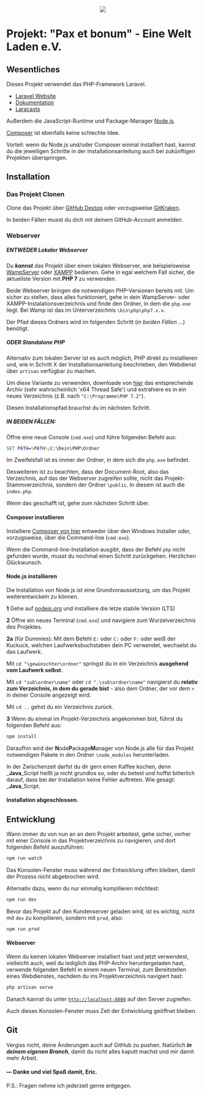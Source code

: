 <p align="center"><img src="https://laravel.com/assets/img/components/logo-laravel.svg"></p>

# Projekt: "Pax et bonum" - Eine Welt Laden e.V.

## Wesentliches
Dieses Projekt verwendet das PHP-Framework Laravel.

- [Laravel Website](https://laravel.com/)
- [Dokumentation](https://laravel.com/docs/5.5)
- [Laracasts](https://laracasts.com/)

Außerdem die JavaScript-Runtime und Package-Manager [Node.js](https://nodejs.org/de/).

[Composer] ist ebenfalls keine schlechte Idee.

Vorteil: wenn du Node.js und/oder Composer einmal installiert hast, kannst du die jeweiligen Schritte in der Installationsanleitung auch bei zukünftigen Projekten überspringen.

## Installation
### Das Projekt Clonen
Clone das Projekt über [GitHub Dextop](https://desktop.github.com/) oder vorzugsweise [GitKraken](https://www.gitkraken.com/).

In beiden Fällen musst du dich mit deinem GitHub-Account anmelden.

### Webserver

##### _**ENTWEDER**_ Lokaler Webserver
Du _**kannst**_ das Projekt über einen lokalen Webserver, wie beispielsweise [WampServer](http://wampserver.aviatechno.net/) oder [XAMPP](https://www.apachefriends.org/de/index.html) bedienen. Gehe in egal welchem Fall sicher, die aktuellste Version mit **PHP 7** zu verwenden.

Beide Webserver bringen die notwendigen PHP-Versionen bereits mit. Um sicher zu stellen, dass alles funktioniert, gehe in dein WampServer- oder XAMPP-Instalationsverzeichnis und finde den Ordner, in dem die `php.exe` liegt. Bei Wamp ist das im Unterverzeichnis `\bin\php\php7.x.x`.

Der Pfad dieses Ordners wird im folgenden Schritt (_in beiden Fällen_ ...) benötigt.

##### _**ODER**_ Standalone PHP
Alternativ zum lokalen Server ist es auch möglich, PHP direkt zu installieren und, wie in Schritt X der Installationsanleitung beschrieben, den Webdienst über ``artisan`` verfügbar zu machen.

Um diese Variante zu verwenden, downloade von [hier](http://windows.php.net/download/) das entsprechende Archiv (sehr wahrscheinlich 'x64 Thread Safe') und extrahiere es in ein neues Verzeichnis (z.B. nach `"C:\Programme\PHP 7.2"`).

Diesen Installationspfad brauchst du im nächsten Schritt.

##### _IN BEIDEN FÄLLEN:_

Öffne eine neue Console (`cmd.exe`) und führe folgenden Befehl aus:
````bat
SET PATH=%PATH%;C:\Dein\PHP\Ordner
````
Im Zweifelsfall ist es immer der Ordner, in dem sich die `php.exe` befindet.

Desweiteren ist zu beachten, dass der Document-Root, also das Verzeichnis, auf das der Webserver zugreifen sollte, nicht das Projekt-Stammverzeichnis, sondern der Ordner `\public`. In diesem ist auch die `index.php`.

Wenn das geschafft ist, gehe zum nächsten Schritt über.

#### Composer installieren

Installiere [Composer von hier][Composer] entweder über den Windows Installer oder, vorzugsweise, über die Command-line (`cmd.exe`).

Wenn die Command-line-Installation ausgibt, dass der Befehl `php` nicht gefunden wurde, musst du nochmal einen Schritt zurückgehen. Herzlichen Glückwunsch.

#### Node.js installieren

Die Installation von Node.js ist eine Grundvoraussetzung, um das Projekt weiterentwickeln zu können.

**1** Gehe auf [nodejs.org](https://nodejs.org/de/) und installiere die letze stabile Version (LTS)

**2** Öffne ein neues Terminal (`cmd.exe`) und navigiere zum Wurzelverzeichnis des Projektes.

**2a** (für Dummies): Mit dem Befehl ``E:`` oder ``C:`` oder ``F:`` oder weiß der Kuckuck, welchen Laufwerksbuchstaben dein PC verwendet, wechselst du das Laufwerk.

Mit ``cd "\gewünschter\ordner"`` springst du in ein Verzeichnis **ausgehend vom Laufwerk selbst**.

Mit ``cd "sub\ordner\name"`` oder ``cd ".\sub\ordner\name"`` navigierst du **relativ zum Verzeichnis, in dem du gerade bist** - also dem Ordner, der vor dem `>` in deiner Console angezeigt wird. 

Mit ``cd ..`` gehst du ein Verzeichnis zurück.

**3** Wenn du einmal im Projekt-Verzeichnis angekommen bist, führst du folgenden Befehl aus:

````bat
npm install
````

Daraufhin wird der **N**ode**P**ackage**M**anager von Node.js alle für das Projekt notwendigen Pakete in den Ordner ``\node_modules`` herunterladen.

In der Zwischenzeit darfst du dir gern einen Kaffee kochen, denn _**Java**_Script heißt ja nicht grundlos so, oder du betest und hoffst bitterlich darauf, dass bei der Installation keine Fehler auftreten. Wie gesagt: _**Java**_Script.

#### Installation abgeschlossen.

## Entwicklung

Wann immer du von nun an an dem Projekt arbeitest, gehe sicher, vorher mit einer Console in das Projektverzeichnis zu navigieren, und dort folgenden Befehl auszuführen:

````bat
npm run watch
````

Das Konsolen-Fenster muss während der Entwicklung offen bleiben, damit der Prozess nicht abgebrochen wird.

Alternativ dazu, wenn du nur einmalig kompilieren möchtest:

````bat
npm run dev
````

Bevor das Projekt auf den Kundenserver geladen wird, ist es wichtig, nicht mit `dev` zu kompilieren, sondern mit `prod`, also:

````bat
npm run prod
````

#### Webserver

Wenn du keinen lokalen Webserver installiert hast und jetzt verwendest, vielleicht auch, weil du lediglich das PHP-Archiv heruntergeladen hast, verwende folgenden Befehl in einem neuen Terminal, zum Bereitstellen eines Webdienstes, nachdem du ins Projektverzeichnis navigiert hast:

````bat
php artisan serve
````

Danach kannst du unter [`http://localhost:8000`](http://localhost:8000) auf den Server zugreifen.

Auch dieses Konsolen-Fenster muss Zeit der Entwicklung geöffnet bleiben.

## Git
Vergiss nicht, deine Änderungen auch auf GitHub zu pushen.
Natürlich ***in deinem eigenen Branch***, damit du nicht alles kaputt machst und mir damit mehr Arbeit.

#### &mdash; Danke und viel Spaß damit, Eric.

P.S.: Fragen nehme ich jederzeit gerne entgegen.

[Composer]: https://getcomposer.org/download/
